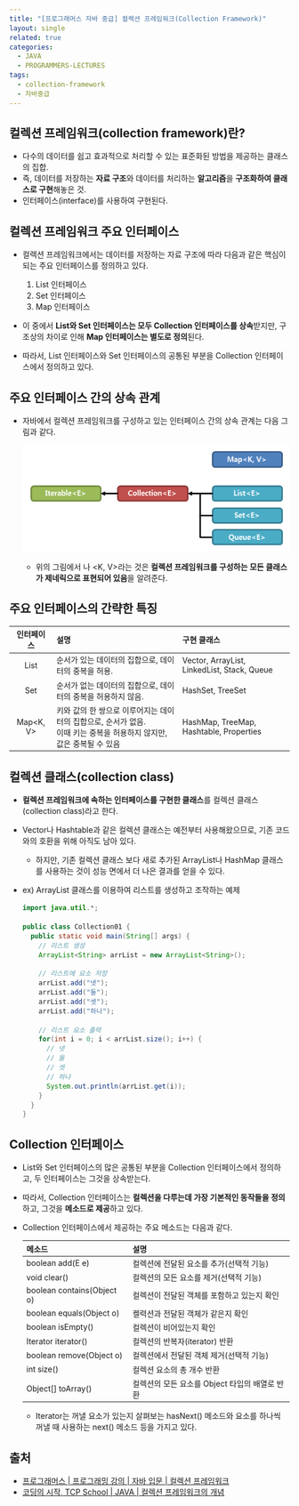 ```yaml
---
title: "[프로그래머스 자바 중급] 컬렉션 프레임워크(Collection Framework)"
layout: single
related: true
categories:
  - JAVA
  - PROGRAMMERS-LECTURES
tags:
  - collection-framework
  - 자바중급
---
```


## 컬렉션 프레임워크(collection framework)란?
- 다수의 데이터를 쉽고 효과적으로 처리할 수 있는 표준화된 방법을 제공하는 클래스의 집합.
- 즉, 데이터를 저장하는 **자료 구조**와 데이터를 처리하는 **알고리즘**을 **구조화하여 클래스로 구현**해놓은 것.
- 인터페이스(interface)를 사용하여 구현된다.

## 컬렉션 프레임워크 주요 인터페이스
- 컬렉션 프레임워크에서는 데이터를 저장하는 자료 구조에 따라 다음과 같은 핵심이 되는 주요 인터페이스를 정의하고 있다.

  1. List 인터페이스
  2. Set 인터페이스
  3. Map 인터페이스
  

- 이 중에서 **List와 Set 인터페이스는 모두 Collection 인터페이스를 상속**받지만, 구조상의 차이로 인해 **Map 인터페이스는 별도로 정의**된다.
- 따라서, List 인터페이스와 Set 인터페이스의 공통된 부분을 Collection 인터페이스에서 정의하고 있다.

## 주요 인터페이스 간의 상속 관계
- 자바에서 컬렉션 프레임워크를 구성하고 있는 인터페이스 간의 상속 관계는 다음 그림과 같다.

  ![컬렉션 프레임워크 상속 관계](/assets/images/java/collection_interface_diagram.png)
  
  - 위의 그림에서 <E>나 <K, V>라는 것은 **컬렉션 프레임워크를 구성하는 모든 클래스가 제네릭으로 표현되어 있음**을 알려준다.
  
## 주요 인터페이스의 간략한 특징

  | 인터페이스 | 설명 | 구현 클래스 |
  |:---------:|:-----|:-----------|
  | List<E> | 순서가 있는 데이터의 집합으로, 데이터의 중복을 허용. | Vector, ArrayList, LinkedList, Stack, Queue |
  | Set<E> | 순서가 없는 데이터의 집합으로, 데이터의 중복을 허용하지 않음. | HashSet, TreeSet |
  | Map<K, V> | 키와 값의 한 쌍으로 이루어지는 데이터의 집합으로, 순서가 없음.<br/>이때 키는 중복을 허용하지 않지만, 값은 중복될 수 있음 | HashMap, TreeMap, Hashtable, Properties |

## 컬렉션 클래스(collection class)
- **컬렉션 프레임워크에 속하는 인터페이스를 구현한 클래스**를 컬렉션 클래스(collection class)라고 한다.
- Vector나 Hashtable과 같은 컬렉션 클래스는 예전부터 사용해왔으므로, 기존 코드와의 호환을 위해 아직도 남아 있다.
  - 하지만, 기존 컬렉션 클래스 보다 새로 추가된 ArrayList나 HashMap 클래스를 사용하는 것이 성능 면에서 더 나은 결과를 얻을 수 있다.
  
- ex) ArrayList 클래스를 이용하여 리스트를 생성하고 조작하는 예제

  ```java
  import java.util.*;
  
  public class Collection01 {
    public static void main(String[] args) {
      // 리스트 생성
      ArrayList<String> arrList = new ArrayList<String>();
      
      // 리스트에 요소 저장
      arrList.add("넷");
      arrList.add("둘");
      arrList.add("셋");
      arrList.add("하나");
      
      // 리스트 요소 출력
      for(int i = 0; i < arrList.size(); i++) {
        // 넷
        // 둘
        // 셋
        // 하나
        System.out.println(arrList.get(i));
      }
    }
  }
  ```
  
## Collection 인터페이스
- List와 Set 인터페이스의 많은 공통된 부분을 Collection 인터페이스에서 정의하고, 두 인터페이스는 그것을 상속받는다.
- 따라서, Collection 인터페이스는 **컬렉션을 다루는데 가장 기본적인 동작들을 정의**하고, 그것을 **메소드로 제공**하고 있다.

- Collection 인터페이스에서 제공하는 주요 메소드는 다음과 같다.

  | 메소드 | 설명 |
  |:------|:------|
  | boolean add(E e) | 컬렉션에 전달된 요소를 추가(선택적 기능) |
  | void clear() | 컬렉션의 모든 요소를 제거(선택적 기능) |
  | boolean contains(Object o) | 컬렉션이 전달된 객체를 포함하고 있는지 확인 |
  | boolean equals(Object o) | 켈력션과 전달된 객체가 같은지 확인 |
  | boolean isEmpty() | 컬렉션이 비어있는지 확인 |
  | Iterator<E> iterator() | 컬렉션의 반복자(iterator) 반환 |
  | boolean remove(Object o) | 컬렉션에서 전달된 객체 제거(선택적 기능) |
  | int size() | 컬렉션 요소의 총 개수 반환 |
  | Object[] toArray() | 컬렉션의 모든 요소를 Object 타입의 배열로 반환 |
  
  - Iterator는 꺼낼 요소가 있는지 살펴보는 hasNext() 메소드와 요소를 하나씩 꺼낼 때 사용하는 next() 메소드 등을 가지고 있다.
  
## 출처
- [프로그래머스 \| 프로그래밍 강의 \| 자바 입문 \| 컬렉션 프레임워크](https://programmers.co.kr/learn/courses/9/lessons/256)
- [코딩의 시작, TCP School \| JAVA \| 컬렉션 프레임워크의 개념](https://www.tcpschool.com/java/java_collectionFramework_concept)
